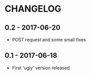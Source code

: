 # CHANGELOG

## 0.2 - 2017-06-20

* POST request and some small fixes

## 0.1 - 2017-06-18

* First 'ugly' version released
